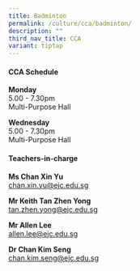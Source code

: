 ```yaml
---
title: Badminton
permalink: /culture/cca/badminton/
description: ""
third_nav_title: CCA
variant: tiptap
---
```

<h4><strong>CCA Schedule</strong></h4>
<p><strong>Monday</strong>
<br>5.00 - 7.30pm
<br>Multi-Purpose Hall</p>
<p><strong>Wednesday</strong>
<br>5.00 - 7.30pm
<br>Multi-Purpose Hall</p>
<h4><strong>Teachers-in-charge</strong></h4>
<p><strong>Ms Chan Xin Yu</strong>
<br><a href="mailto:chan.xin.yu@ejc.edu.sg" rel="noopener noreferrer nofollow" target="_blank">chan.xin.yu@ejc.edu.sg</a>
</p>
<p><strong>Mr Keith Tan Zhen Yong </strong>
<br><a href="mailto:tan.zhen.yong@ejc.edu.sg" rel="noopener noreferrer nofollow" target="_blank">tan.zhen.yong@ejc.edu.sg</a>
</p>
<p><strong>Mr Allen Lee </strong>
<br><a href="mailto:allen.lee@ejc.edu.sg" rel="noopener noreferrer nofollow" target="_blank">allen.lee@ejc.edu.sg</a>
</p>
<p><strong>Dr Chan Kim Seng</strong>
<br><a href="mailto:chan.kim.seng@ejc.edu.sg" rel="noopener noreferrer nofollow" target="_blank">chan.kim.seng@ejc.edu.sg</a>
</p>